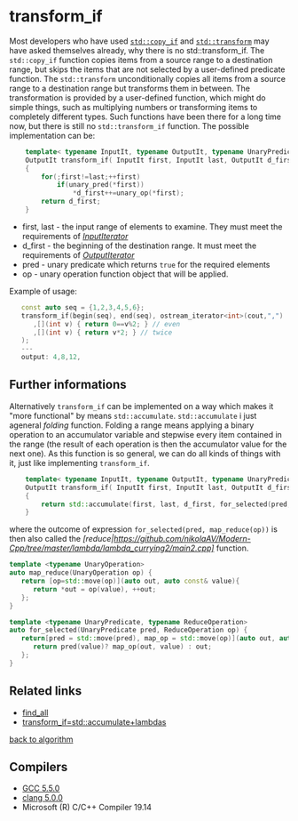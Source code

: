 # transform_if
Most developers who have used [`std::copy_if`](https://en.cppreference.com/w/cpp/algorithm/copy) and [`std::transform`](https://en.cppreference.com/w/cpp/algorithm/transform) may have asked themselves already, why there is no std::transform_if.
The `std::copy_if` function copies items from a source range to a destination range, but skips the items that are not selected by a user-defined predicate function.
The `std::transform` unconditionally copies all items from a source range to a destination range but transforms them in between.
The transformation is provided by a user-defined function, which might do simple things, such as multiplying numbers or transforming items to completely different types.
Such functions have been there for a long time now, but there is still no `std::transform_if` function.
The possible implementation can be:
```cpp
    template< typename InputIt, typename OutputIt, typename UnaryPredicate, typename UnaryOperation>
    OutputIt transform_if( InputIt first, InputIt last, OutputIt d_first, UnaryPredicate pred, UnaryOperation op)
    {
        for(;first!=last;++first)
            if(unary_pred(*first))
                *d_first++=unary_op(*first);
        return d_first;
    }
```
* first, last - the input range of elements to examine. They must meet the requirements of [_InputIterator_](https://en.cppreference.com/w/cpp/named_req/InputIterator)  
* d_first - the beginning of the destination range. It must meet the requirements of [_OutputIterator_](https://en.cppreference.com/w/cpp/named_req/OutputIterator)
* pred - unary predicate which returns `true` for the required elements
* op - unary operation function object that will be applied.  

Example of usage:
```cpp
   const auto seq = {1,2,3,4,5,6};
   transform_if(begin(seq), end(seq), ostream_iterator<int>(cout,",")
      ,[](int v) { return 0==v%2; } // even
      ,[](int v) { return v*2; } // twice
   );
   ---
   output: 4,8,12,
```

## Further informations
Alternatively `transform_if` can be implemented on a way which makes it "more functional" by means `std::accumulate`. `std::accumulate` i just ageneral _folding_ function. Folding a range means applying a binary operation to an accumulator variable and stepwise every item contained in the range (the result of each operation is then the accumulator value for the next one). As this function is so general, we can do all kinds of things with it, just like implementing `transform_if`. 
```cpp
    template< typename InputIt, typename OutputIt, typename UnaryPredicate, typename UnaryOperation>
    OutputIt transform_if( InputIt first, InputIt last, OutputIt d_first, UnaryPredicate pred, UnaryOperation op)
    {
        return std::accumulate(first, last, d_first, for_selected(pred, map_reduce(op)));
    }
```
where the outcome of expression `for_selected(pred, map_reduce(op))` is then also called the _[reduce|https://github.com/nikolaAV/Modern-Cpp/tree/master/lambda/lambda_currying2/main2.cpp]_ function.
```cpp
template <typename UnaryOperation>
auto map_reduce(UnaryOperation op) {
   return [op=std::move(op)](auto out, auto const& value){
      return *out = op(value), ++out;
   };
}

template <typename UnaryPredicate, typename ReduceOperation>
auto for_selected(UnaryPredicate pred, ReduceOperation op) {
   return[pred = std::move(pred), map_op = std::move(op)](auto out, auto const& value) {
      return pred(value)? map_op(out, value) : out;
   };
}
```

## Related links
* [find_all](../find_all)
* [transform_if=std::accumulate+lambdas](https://github.com/nikolaAV/Modern-Cpp/tree/master/lambda/lambda_currying2)

[back to algorithm](../)

## Compilers
* [GCC 5.5.0](https://wandbox.org/)
* [clang 5.0.0](https://wandbox.org/)
* Microsoft (R) C/C++ Compiler 19.14 
